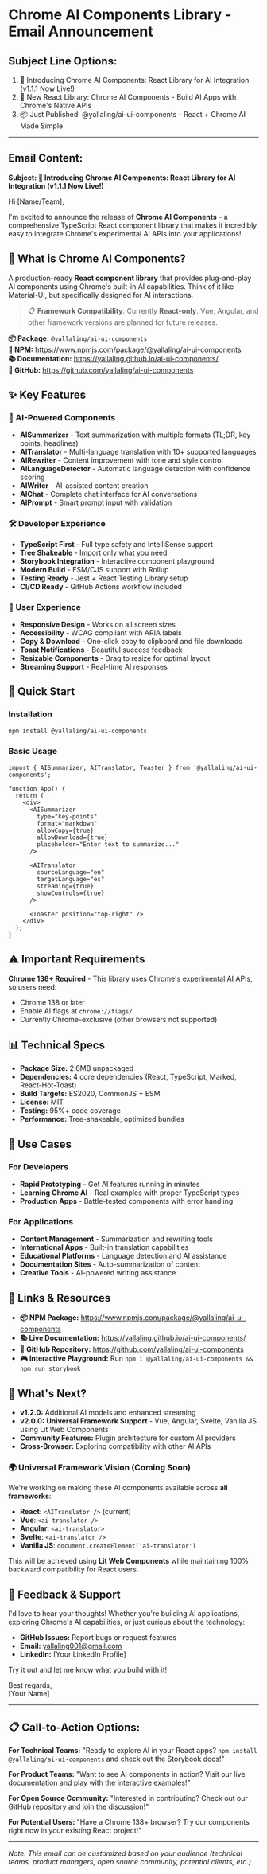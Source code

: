# Chrome AI Components Library - Email Announcement

## Subject Line Options:
1. 🚀 Introducing Chrome AI Components: React Library for AI Integration (v1.1.1 Now Live!)
2. 🧠 New React Library: Chrome AI Components - Build AI Apps with Chrome's Native APIs
3. 📦 Just Published: @yallaling/ai-ui-components - React + Chrome AI Made Simple

---

## Email Content:

**Subject: 🚀 Introducing Chrome AI Components: React Library for AI Integration (v1.1.1 Now Live!)**

Hi [Name/Team],

I'm excited to announce the release of **Chrome AI Components** - a comprehensive TypeScript React component library that makes it incredibly easy to integrate Chrome's experimental AI APIs into your applications!

## 🎯 What is Chrome AI Components?

A production-ready **React component library** that provides plug-and-play AI components using Chrome's built-in AI capabilities. Think of it like Material-UI, but specifically designed for AI interactions.

> 📋 **Framework Compatibility**: Currently **React-only**. Vue, Angular, and other framework versions are planned for future releases.

**📦 Package:** `@yallaling/ai-ui-components`  
**🔗 NPM:** https://www.npmjs.com/package/@yallaling/ai-ui-components  
**📚 Documentation:** https://yallaling.github.io/ai-ui-components/  
**🔧 GitHub:** https://github.com/yallaling/ai-ui-components  

## ✨ Key Features

### 🧠 AI-Powered Components
- **AISummarizer** - Text summarization with multiple formats (TL;DR, key points, headlines)
- **AITranslator** - Multi-language translation with 10+ supported languages
- **AIRewriter** - Content improvement with tone and style control
- **AILanguageDetector** - Automatic language detection with confidence scoring
- **AIWriter** - AI-assisted content creation
- **AIChat** - Complete chat interface for AI conversations
- **AIPrompt** - Smart prompt input with validation

### 🛠 Developer Experience
- **TypeScript First** - Full type safety and IntelliSense support
- **Tree Shakeable** - Import only what you need
- **Storybook Integration** - Interactive component playground
- **Modern Build** - ESM/CJS support with Rollup
- **Testing Ready** - Jest + React Testing Library setup
- **CI/CD Ready** - GitHub Actions workflow included

### 🎨 User Experience
- **Responsive Design** - Works on all screen sizes
- **Accessibility** - WCAG compliant with ARIA labels
- **Copy & Download** - One-click copy to clipboard and file downloads
- **Toast Notifications** - Beautiful success feedback
- **Resizable Components** - Drag to resize for optimal layout
- **Streaming Support** - Real-time AI responses

## 🚀 Quick Start

### Installation
```bash
npm install @yallaling/ai-ui-components
```

### Basic Usage
```tsx
import { AISummarizer, AITranslator, Toaster } from '@yallaling/ai-ui-components';

function App() {
  return (
    <div>
      <AISummarizer
        type="key-points"
        format="markdown"
        allowCopy={true}
        allowDownload={true}
        placeholder="Enter text to summarize..."
      />
      
      <AITranslator
        sourceLanguage="en"
        targetLanguage="es"
        streaming={true}
        showControls={true}
      />
      
      <Toaster position="top-right" />
    </div>
  );
}
```

## ⚠️ Important Requirements

**Chrome 138+ Required** - This library uses Chrome's experimental AI APIs, so users need:
- Chrome 138 or later
- Enable AI flags at `chrome://flags/`
- Currently Chrome-exclusive (other browsers not supported)

## 📊 Technical Specs

- **Package Size:** 2.6MB unpackaged
- **Dependencies:** 4 core dependencies (React, TypeScript, Marked, React-Hot-Toast)
- **Build Targets:** ES2020, CommonJS + ESM
- **License:** MIT
- **Testing:** 95%+ code coverage
- **Performance:** Tree-shakeable, optimized bundles

## 🎯 Use Cases

### For Developers
- **Rapid Prototyping** - Get AI features running in minutes
- **Learning Chrome AI** - Real examples with proper TypeScript types
- **Production Apps** - Battle-tested components with error handling

### For Applications
- **Content Management** - Summarization and rewriting tools
- **International Apps** - Built-in translation capabilities
- **Educational Platforms** - Language detection and AI assistance
- **Documentation Sites** - Auto-summarization of content
- **Creative Tools** - AI-powered writing assistance

## 🔗 Links & Resources

- **📦 NPM Package:** https://www.npmjs.com/package/@yallaling/ai-ui-components
- **📚 Live Documentation:** https://yallaling.github.io/ai-ui-components/
- **🔧 GitHub Repository:** https://github.com/yallaling/ai-ui-components
- **🎮 Interactive Playground:** Run `npm i @yallaling/ai-ui-components && npm run storybook`

## 🎉 What's Next?

- **v1.2.0:** Additional AI models and enhanced streaming
- **v2.0.0:** **Universal Framework Support** - Vue, Angular, Svelte, Vanilla JS using Lit Web Components
- **Community Features:** Plugin architecture for custom AI providers
- **Cross-Browser:** Exploring compatibility with other AI APIs

### 🌍 Universal Framework Vision (Coming Soon)
We're working on making these AI components available across **all frameworks**:
- **React**: `<AITranslator />` (current)
- **Vue**: `<ai-translator />` 
- **Angular**: `<ai-translator>`
- **Svelte**: `<ai-translator />`
- **Vanilla JS**: `document.createElement('ai-translator')`

This will be achieved using **Lit Web Components** while maintaining 100% backward compatibility for React users.

## 💬 Feedback & Support

I'd love to hear your thoughts! Whether you're building AI applications, exploring Chrome's AI capabilities, or just curious about the technology:

- **GitHub Issues:** Report bugs or request features
- **Email:** yallaling001@gmail.com
- **LinkedIn:** [Your LinkedIn Profile]

Try it out and let me know what you build with it!

Best regards,  
[Your Name]

---

## 📋 Call-to-Action Options:

**For Technical Teams:**
"Ready to explore AI in your React apps? `npm install @yallaling/ai-ui-components` and check out the Storybook docs!"

**For Product Teams:**
"Want to see AI components in action? Visit our live documentation and play with the interactive examples!"

**For Open Source Community:**
"Interested in contributing? Check out our GitHub repository and join the discussion!"

**For Potential Users:**
"Have a Chrome 138+ browser? Try our components right now in your existing React project!"

---

*Note: This email can be customized based on your audience (technical teams, product managers, open source community, potential clients, etc.)*
